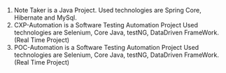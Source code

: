1) Note Taker is a Java Project. Used technologies are Spring Core, Hibernate and MySql.
2) CXP-Automation is a Software Testing Automation Project Used technologies are Selenium, Core Java, testNG, DataDriven FrameWork.(Real Time Project)
3) POC-Automation is a Software Testing Automation Project Used technologies are Selenium, Core Java, testNG, DataDriven FrameWork.(Real Time Project)
